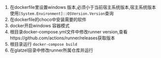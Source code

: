 1. 在dockerfile里设置windows 版本,必须小于当前宿主系统版本,宿主系统版本使用`[System.Environment]::OSVersion.Version`查询
2. 在dockerfile的choco中安装需要的软件
3. docker开启windows 容器模式
4. 根目录docker-compose.yml文件中修改runner version,查看https://github.com/actions/runner/releases获取版本
5. 根目录运行 `docker-compose build`
6. 在glatzel目录中修改runner所属仓库并运行